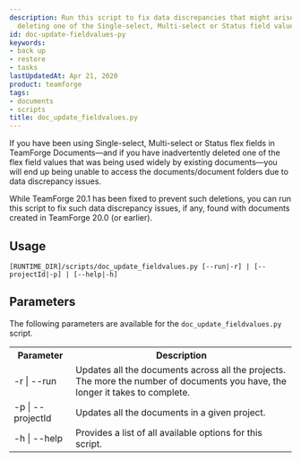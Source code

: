 ```yaml
---
description: Run this script to fix data discrepancies that might arise as a result of
  deleting one of the Single-select, Multi-select or Status field values of documents.
id: doc-update-fieldvalues-py
keywords:
- back up
- restore
- tasks
lastUpdatedAt: Apr 21, 2020
product: teamforge
tags:
- documents
- scripts
title: doc_update_fieldvalues.py
---
```


<!-- Artifact artf397133 : [Doc Task] for artf395460-Script to fix data discrepancy in documents -->
If you have been using Single-select, Multi-select or Status flex fields in TeamForge Documents—and if you have inadvertently deleted one of the flex field values that was being used widely by existing documents—you will end up being unable to access the documents/document folders due to data discrepancy issues.

While TeamForge 20.1 has been fixed to prevent such deletions, you can run this script to fix such data discrepancy issues, if any, found with documents created in TeamForge 20.0 (or earlier). 

## Usage

```shell
[RUNTIME_DIR]/scripts/doc_update_fieldvalues.py [--run|-r] | [--projectId|-p] | [--help|-h]
````

## Parameters

The following parameters are available for the `doc_update_fieldvalues.py` script.

<table>
	<tr>
		<th>Parameter</th>
		<th>Description</th>
	</tr>
	<tr>
		<td>-r | --run</td>
		<td>Updates all the documents across all the projects. The more the number of documents you have, the longer it takes to complete.</td>
	</tr>
	<tr>
		<td>-p | --projectId</td>
		<td>Updates all the documents in a given project.</td>
	</tr>
	<tr>
		<td>-h | --help</td>
		<td>Provides a list of all available options for this script.</td>
	</tr>
</table>

